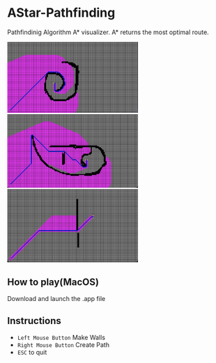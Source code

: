# AStar-Pathfinding
 Pathfindinig Algorithm A* visualizer. A* returns the most optimal route.

<img src="https://github.com/Eflox/AStar-Pathfinding/blob/main/Project/Pictures/Picture%201.png" width="300"> <img src="https://github.com/Eflox/AStar-Pathfinding/blob/main/Project/Pictures/Picture%202.png" width="300"> <img src="https://github.com/Eflox/AStar-Pathfinding/blob/main/Project/Pictures/Picture%203.png" width="300">


## How to play(MacOS)

Download and launch the .app file

## Instructions

* ```Left Mouse Button``` Make Walls
* ```Right Mouse Button``` Create Path
* ```ESC``` to quit
